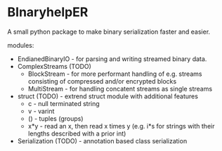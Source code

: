 # BInaryhelpER

A small python package to make binary serialization faster and easier.

modules:

- EndianedBinaryIO - for parsing and writing streamed binary data.
- ComplexStreams (TODO)
  - BlockStream - for more performant handling of e.g. streams consisting of compressed and/or encrypted blocks
  - MultiStream - for handling concatent streams as single streams
- struct (TODO) - extrend struct module with additional features
  - c - null terminated string
  - v - varint
  - () - tuples (groups)
  - x\*y - read an x, then read x times y (e.g. i*s for strings with their lengths described with a prior int)
- Serialization (TODO) - annotation based class serialization  